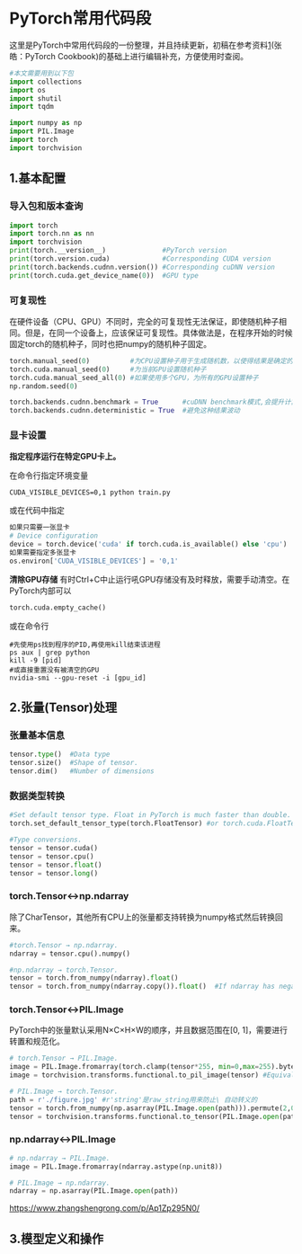 # PyTorch常用代码段

这里是PyTorch中常用代码段的一份整理，并且持续更新，初稿在参考资料[1](张皓：PyTorch Cookbook)的基础上进行编辑补充，方便使用时查阅。

```python
#本文需要用到以下包
import collections
import os
import shutil
import tqdm

import numpy as np
import PIL.Image
import torch
import torchvision
```



## 1.基本配置
### 导入包和版本查询
```python
import torch
import torch.nn as nn
import torchvision
print(torch.__version__)              #PyTorch version
print(torch.version.cuda)             #Corresponding CUDA version
print(torch.backends.cudnn.version()) #Corresponding cuDNN version
print(torch.cuda.get_device_name(0))  #GPU type
```
### 可复现性

在硬件设备（CPU、GPU）不同时，完全的可复现性无法保证，即使随机种子相同。但是，在同一个设备上，应该保证可复现性。具体做法是，在程序开始的时候固定torch的随机种子，同时也把numpy的随机种子固定。

```python
torch.manual_seed(0)          #为CPU设置种子用于生成随机数，以使得结果是确定的
torch.cuda.manual_seed(0)     #为当前GPU设置随机种子
torch.cuda.manual_seed_all(0) #如果使用多个GPU，为所有的GPU设置种子
np.random.seed(0)

torch.backends.cudnn.benchmark = True      #cuDNN benchmark模式,会提升计算速度，但是由于计算中有随机性，每次网络前馈结果略有差异。
torch.backends.cudnn.deterministic = True  #避免这种结果波动
```
### 显卡设置

**指定程序运行在特定GPU卡上。**

在命令行指定环境变量

```shell
CUDA_VISIBLE_DEVICES=0,1 python train.py
```

或在代码中指定

```python
如果只需要一张显卡
# Device configuration
device = torch.device('cuda' if torch.cuda.is_available() else 'cpu')
如果需要指定多张显卡
os.environ['CUDA_VISIBLE_DEVICES'] = '0,1'
```

**清除GPU存储**
有时Ctrl+C中止运行吼GPU存储没有及时释放，需要手动清空。在PyTorch内部可以

```python
torch.cuda.empty_cache()
```

或在命令行

```shell
#先使用ps找到程序的PID,再使用kill结束该进程
ps aux | grep python
kill -9 [pid]
#或直接重置没有被清空的GPU
nvidia-smi --gpu-reset -i [gpu_id]
```

## 2.张量(Tensor)处理

### 张量基本信息

```python
tensor.type()  #Data type
tensor.size()  #Shape of tensor. 
tensor.dim()   #Number of dimensions
```

### 数据类型转换

```python
#Set default tensor type. Float in PyTorch is much faster than double.
torch.set_default_tensor_type(torch.FloatTensor) #or torch.cuda.FloatTensor

#Type conversions.
tensor = tensor.cuda()
tensor = tensor.cpu()
tensor = tensor.float()
tensor = tensor.long()
```

### torch.Tensor↔np.ndarray

除了CharTensor，其他所有CPU上的张量都支持转换为numpy格式然后转换回来。

```python
#torch.Tensor → np.ndarray.
ndarray = tensor.cpu().numpy()

#np.ndarray → torch.Tensor.
tensor = torch.from_numpy(ndarray).float()
tensor = torch.from_numpy(ndarray.copy()).float()  #If ndarray has negative stride.
```

### torch.Tensor↔PIL.Image

PyTorch中的张量默认采用N×C×H×W的顺序，并且数据范围在[0, 1]，需要进行转置和规范化。

```python
# torch.Tensor → PIL.Image.
image = PIL.Image.fromarray(torch.clamp(tensor*255, min=0,max=255).byte().permute(1,2,0).cpu().numpy())
image = torchvision.transforms.functional.to_pil_image(tensor) #Equivalently way

# PIL.Image → torch.Tensor.
path = r'./figure.jpg' #r'string'是raw_string用来防止\ 自动转义的
tensor = torch.from_numpy(np.asarray(PIL.Image.open(path))).permute(2,0,1).float()/255
tensor = torchvision.transforms.functional.to_tensor(PIL.Image.open(path)) #Equivalently way
```

### np.ndarray↔PIL.Image

```python
# np.ndarray → PIL.Image.
image = PIL.Image.fromarray(ndarray.astype(np.unit8))

# PIL.Image → np.ndarray.
ndarray = np.asarray(PIL.Image.open(path))
```





https://www.zhangshengrong.com/p/Ap1Zp295N0/

## 3.模型定义和操作







[1]: https://zhuanlan.zhihu.com/p/104019160	"待补充"

